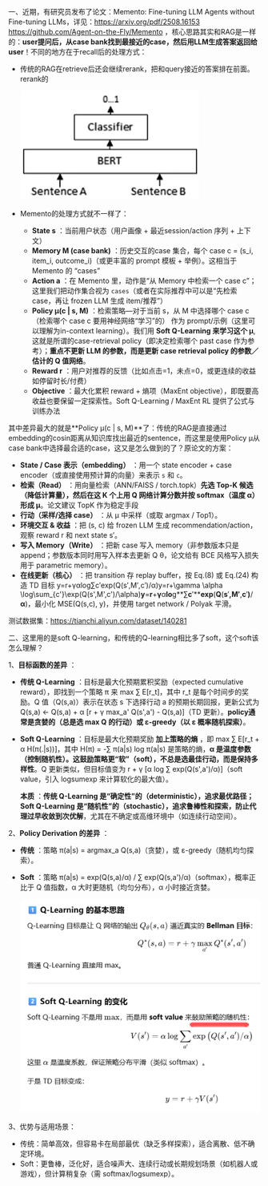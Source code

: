 一、近期，有研究员发布了论文：Memento: Fine-tuning LLM Agents without Fine-tuning LLMs，详见：https://arxiv.org/pdf/2508.16153   https://github.com/Agent-on-the-Fly/Memento ，核心思路其实和RAG是一样的：**user提问后，从case bank找到最接近的case，然后用LLM生成答案返回给user**！不同的地方在于recall后的处理方式：

* 传统的RAG在retrieve后还会继续rerank，把和query接近的答案排在前面。rerank的

  ![1758425897241](image/readme/1758425897241.png)
* Memento的处理方式就不一样了：

  * **State s** ：当前用户状态（用户画像 + 最近session/action 序列 + 上下文）
  * **Memory M (case bank)** ：历史交互的case 集合，每个 case c = (s_i, item_i, outcome_i)（或更丰富的 prompt 模板 + 举例）。这相当于 Memento 的 “cases”
  * **Action a** ：在 Memento 里，动作是“从 Memory 中检索一个 case c”；这里我们把动作集合视为 `cases`（或者在实际推荐中可以是“先检索 case，再让 frozen LLM 生成 item/推荐”）
  * **Policy µ(c | s, M)** ：检索策略—对于当前 s，从 M 中选择哪个 case c（检索哪个 case c 要用神经网络“学习”的） 作为 prompt/示例（这里可以理解为in-context learning）。我们用 **Soft Q-Learning 来学习这个 µ**, 这就是所谓的case-retrieval policy（即决定检索哪个 past case 作为参考）；**重点不更新 LLM 的参数，而是更新 case retrieval policy 的参数／估计的 Q 值网络**。
  * **Reward r** ：用户对推荐的反馈（比如点击=1，未点=0，或更连续的收益如停留时长/付费）
  * **Objective** ：最大化累积 reward + 熵项（MaxEnt objective），即既要高收益也要保留一定探索性。Soft Q-Learning / MaxEnt RL 提供了公式与训练办法

其中差异最大的就是**Policy µ(c | s, M)**了：传统的RAG是直接通过embedding的cosin距离从知识库找出最近的sentence，而这里是使用Policy µ从case bank中选择最合适的case，这又是怎么做到的了？原论文的方案：

* **State / Case 表示（embedding）** ：用一个 state encoder + case encoder（或直接使用预计算的向量）来表示 `s` 和 `c`。
* **检索（Read）** ：用向量检索（ANN/FAISS / torch.topk）**先选 Top-K 候选（降低计算量），然后在这 K 个上用 Q 网络计算分数并按 softmax（温度 α）形成 μ**。论文建议 TopK 作为稳定手段
* **行动（采样/选择 case）** ：从 μ 中采样（或取 argmax / Top1）。
* **环境交互 & 收益** ：把 (s, c) 给 frozen LLM 生成 recommendation/action，观察 reward r 和 next state s′。
* **写入 Memory（Write）** ：把新 case 写入 memory（非参数版本只是 append；参数版本同时用写入样本去更新 Q θ，论文给有 BCE 风格写入损失用于 parametric memory）。
* **在线更新（核心）** ：把 transition 存 replay buffer，按 Eq.(8) 或 Eq.(24) 构造 TD 目标 y=r+γαlog⁡∑c′exp⁡(Q(s′,M′,c′)/α)y=r+\gamma \alpha \log\sum_{c'}\exp(Q(s',M',c')/\alpha)**y**=**r**+**γ**α**lo**g**∑**c**′****exp**(**Q**(**s**′**,**M**′**,**c**′**)**/**α**)，最小化 MSE(Q(s,c), y)，并使用 target network / Polyak 平滑。

测试数据集：https://tianchi.aliyun.com/dataset/140281


二、这里用的是soft Q-learning，和传统的Q-learning相比多了soft，这个soft该怎么理解？

1、**目标函数的差异** ：

* **传统 Q-Learning** ：目标是最大化预期累积奖励（expected cumulative reward），即找到一个策略 π 来 max ∑ E[r_t]，其中 r_t 是每个时间步的奖励。Q 值（Q(s,a)）表示在状态 s 下选择行动 a 的预期长期回报，更新公式为 Q(s,a) ← Q(s,a) + α [r + γ max_a' Q(s',a') - Q(s,a)]（TD 更新）。**policy通常是贪婪的（总是选 max Q 的行动）或 ε-greedy（以 ε 概率随机探索）**。
* **Soft Q-Learning** ：目标是最大化预期奖励  **加上策略的熵** ，即 max ∑ E[r_t + α H(π(.|s))]，其中 H(π) = -∑ π(a|s) log π(a|s) 是策略的熵，**α 是温度参数（控制随机性）。这鼓励策略更“软”（soft），不总是选最佳行动，而是保持多样性**。Q 更新类似，但目标值变为 r + γ [α log ∑ exp(Q(s',a')/α)]（soft value，引入 logsumexp 来计算软化的最大值）。

   **本质** ：**传统 Q-Learning 是“确定性”的（deterministic），追求最优路径；Soft Q-Learning 是“随机性”的（stochastic），追求鲁棒性和探索，防止代理过早收敛到次优解**，尤其在不确定或高维环境中（如连续行动空间）。

2、**Policy Derivation 的差异** ：  

* **传统** ：策略 π(a|s) = argmax_a Q(s,a)（贪婪），或 ε-greedy（随机均匀探索）。
* **Soft** ：策略 π(a|s) = exp(Q(s,a)/α) / ∑ exp(Q(s,a')/α)（softmax），概率正比于 Q 值指数，α 大时更随机（均匀分布），α 小时接近贪婪。

    ![1758549529833](image/readme/1758549529833.png)

3、优势与适用场景：

* 传统：简单高效，但容易卡在局部最优（缺乏多样探索），适合离散、低不确定环境。
* Soft：更鲁棒，泛化好，适合噪声大、连续行动或长期规划场景（如机器人或游戏），但计算稍复杂（需 softmax/logsumexp）。

